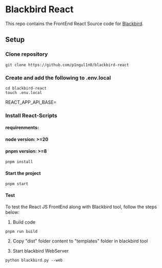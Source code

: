 # Blackbird React
This repo contains the FrontEnd React Source code for [Blackbird](https://github.com/p1ngul1n0/blackbird).

## Setup

### Clone repository
```
git clone https://github.com/p1ngul1n0/blackbird-react
```
### Create and add the following to .env.local
```
cd blackbird-react
touch .env.local
```
REACT_APP_API_BASE=


### Install React-Scripts
#### requirenments:
#### node version: >=20
#### pnpm version: >=8
```
pnpm install
```

#### Start the project
```
pnpm start
```

#### Test
To test the React JS FrontEnd along with Blackbird tool, follow the steps below:

1. Build code
```
pnpm run build
```

2. Copy "dist" folder content to "templates" folder in blackbird tool

3. Start blackbird WebServer
```
python blackbird.py --web
```
